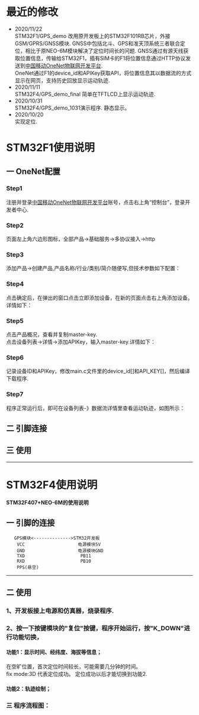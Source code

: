 # 最近的修改
* 2020/11/22 </br>
STM32F1/GPS_demo
改用原开发板上的STM32F101RB芯片，外接GSM/GPRS/GNSS模块.
GNSS中包括北斗、GPS和准天顶系统三者联合定位，相比于原NEO-6M模块解决了定位时间长的问题.
GNSS通过有源天线获取位置信息，传输给STM32F1，插有SIM卡的F1将位置信息通过HTTP协议发送到[中国移动OneNet物联网开发平台](https://open.iot.10086.cn/).</br>
OneNet通过F1的device_id和APIKey获取API，将位置信息其以数据流的方式显示在网页，支持历史回放显示运动轨迹.</br>
* 2020/11/11 </br>
STM32F4/GPS_demo_final
简单在TFTLCD上显示运动轨迹.
* 2020/10/31 </br>
STM32F4/GPS_demo_1031演示程序.
静态显示。
* 2020/10/20 </br>
实现定位.
# STM32F1使用说明
## 一 OneNet配置
###  Step1
注册并登录[中国移动OneNet物联网开发平台](https://open.iot.10086.cn/)账号，点击右上角“控制台”，登录开发者中心.
###  Step2
页面左上角六边形图标，全部产品->基础服务->多协议接入->http
### Step3
添加产品->创建产品,产品名称/行业/类别/简介随便写,但技术参数如下配置：

### Step4
点击确定后，在弹出的窗口点击立即添加设备，在新的页面点击右上角添加设备。详情如下：

### Step5
点击产品概况，查看并复制master-key.</br>
点击设备列表->详情->添加APIKey，输入master-key.详情如下：</br>

### Step6
记录设备ID和APIKey，修改main.c文件里的device_id[]和API_KEY[]，然后编译下载程序.</br>

### Step7
程序正常运行后，即可在设备列表-》数据流详情里查看运动轨迹，如图所示：</br>



## 二 引脚连接

## 三 使用

--------------------
# STM32F4使用说明
**STM32F407+NEO-6M的使用说明**
## 一 引脚的连接
       GPS模块<-------------->STM32开发板
        VCC                    电源模块5V
        GND                    电源模块GND
        TXD                     PB11
        RXD                     PB10
        PPS(悬空)
--------------------
## 二 使用
### 1、开发板接上电源和仿真器，烧录程序.
### 2、按一下按键模块的"复位"按键，程序开始运行，按"K_DOWN"进行功能切换，
#### 功能1：显示时间、经纬度、海拔等信息；
在空旷位置，首次定位时间较长，可能需要几分钟的时间。<br>
fix mode:3D 代表定位成功。 定位成功以后才能切换到功能2.
#### 功能2：轨迹绘制；
### 三 程序流程图：




  
